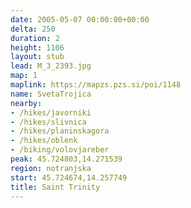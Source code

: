 ```yaml
---
date: 2005-05-07 00:00:00+00:00
delta: 250
duration: 2
height: 1106
layout: stub
lead: M_3_2393.jpg
map: 1
maplink: https://mapzs.pzs.si/poi/1148
name: SvetaTrojica
nearby:
- /hikes/javorniki
- /hikes/slivnica
- /hikes/planinskagora
- /hikes/oblenk
- /biking/volovjareber
peak: 45.724803,14.271539
region: notranjska
start: 45.724674,14.257749
title: Saint Trinity
---
```

